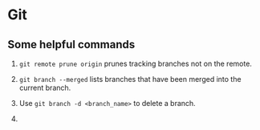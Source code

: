 # Git

## Some helpful commands

1. `git remote prune origin` prunes tracking branches not on the remote.

2. `git branch --merged` lists branches that have been merged into the current branch.

3. Use `git branch -d <branch_name>` to delete a branch.

4. 

